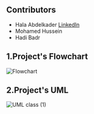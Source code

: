 ## Contributors

- Hala Abdelkader
[LinkedIn](http://linkedin.com/in/hala-abdelkader)
- Mohamed Hussein 
- Hadi Badr 



## 1.Project's Flowchart
![Flowchart](https://github.com/Hala-Abdelkader/Restaurant-Ordering-System/assets/112490322/1bbdc530-474c-4e8a-9756-e26fd2ef03e2)

## 2.Project's UML
![UML class (1)](https://github.com/Hala-Abdelkader/Restaurant-Ordering-System/assets/112490322/0ad6ff64-8e18-4313-9cf0-63b652b1cc60)

